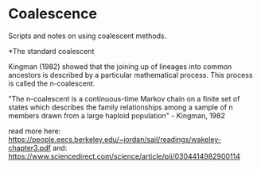 # Coalescence

Scripts and notes on using coalescent methods.



*The standard coalescent

Kingman (1982) showed that the joining up of lineages into common ancestors is described by a particular mathematical process. This process is called the n-coalescent.












"The n-coalescent is a continuous-time Markov chain on a finite set of states which describes the family relationships among a sample of n members drawn from a large haploid population" - Kingman, 1982

read more here: 
https://people.eecs.berkeley.edu/~jordan/sail/readings/wakeley-chapter3.pdf
and:
https://www.sciencedirect.com/science/article/pii/0304414982900114





